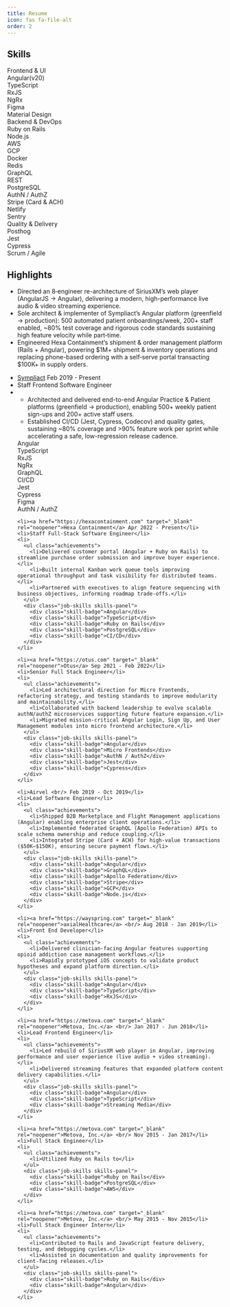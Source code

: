 ```yaml
---
title: Resume
icon: fas fa-file-alt
order: 2
---
```


<link rel="stylesheet" href="/assets/css/timeline-snippet.css">

## Skills
<div class="skills-groups">
  <div class="skills-group">
    <div class="skills-group-title">Frontend & UI</div>
    <div class="skills-panel">
      <div class="skill-badge">Angular(v20)</div>
      <div class="skill-badge">TypeScript</div>
      <div class="skill-badge">RxJS</div>
      <div class="skill-badge">NgRx</div>
      <div class="skill-badge">Figma</div>
      <div class="skill-badge">Material Design</div>
    </div>
  </div>
  <div class="skills-group">
    <div class="skills-group-title">Backend & DevOps</div>
    <div class="skills-panel">
      <div class="skill-badge">Ruby on Rails</div>
      <div class="skill-badge">Node.js</div>
      <div class="skill-badge">AWS</div>
      <div class="skill-badge">GCP</div>
      <div class="skill-badge">Docker</div>
      <div class="skill-badge">Redis</div>
      <div class="skill-badge">GraphQL</div>
      <div class="skill-badge">REST</div>
      <div class="skill-badge">PostgreSQL</div>
      <div class="skill-badge">AuthN / AuthZ</div>
      <div class="skill-badge">Stripe (Card & ACH)</div>
      <div class="skill-badge">Netlify</div>
      <div class="skill-badge">Sentry</div>
    </div>
  </div>
  <div class="skills-group">
    <div class="skills-group-title">Quality & Delivery</div>
    <div class="skills-panel">
      <div class="skill-badge">Posthog</div>
      <div class="skill-badge">Jest</div>
      <div class="skill-badge">Cypress</div>
      <div class="skill-badge">Scrum / Agile</div>
    </div>
  </div>
</div>

## Highlights
<ul class="achievements">
  <li>Directed an 8‑engineer re-architecture of SiriusXM’s web player (AngularJS → Angular), delivering a modern, high-performance live audio & video streaming experience.</li>
  <li>Sole architect & implementer of Sympliact’s Angular platform (greenfield → production): 500 automated patient onboardings/week, 200+ staff enabled, ~80% test coverage and rigorous code standards sustaining high feature velocity while part‑time.</li>
  <li>Engineered Hexa Containment’s shipment & order management platform (Rails + Angular), powering $1M+ shipment & inventory operations and replacing phone-based ordering with a self‑serve portal transacting $100K+ in supply orders.</li>
</ul>

<div class="timeline body-4 line-4">
  <ul>
    <li><a href="https://sympliact.com" target="_blank" rel="noopener">Sympliact</a> Feb 2019 - Present</li>
    <li>Staff Frontend Software Engineer</li>
    <li>
      <ul class="achievements">
        <li>Architected and delivered end-to-end Angular Practice & Patient platforms (greenfield → production), enabling 500+ weekly patient sign-ups and 200+ active staff users.</li>
        <li>Established CI/CD (Jest, Cypress, Codecov) and quality gates, sustaining ~80% coverage and >90% feature work per sprint while accelerating a safe, low-regression release cadence.</li>
      </ul>
      <div class="job-skills skills-panel">
        <div class="skill-badge">Angular</div>
        <div class="skill-badge">TypeScript</div>
        <div class="skill-badge">RxJS</div>
        <div class="skill-badge">NgRx</div>
        <div class="skill-badge">GraphQL</div>
        <div class="skill-badge">CI/CD</div>
        <div class="skill-badge">Jest</div>
        <div class="skill-badge">Cypress</div>
        <div class="skill-badge">Figma</div>
        <div class="skill-badge">AuthN / AuthZ</div>
      </div>
    </li>

    <li><a href="https://hexacontainment.com" target="_blank" rel="noopener">Hexa Containment</a> Apr 2022 - Present</li>
    <li>Staff Full-Stack Software Engineer</li>
    <li>
      <ul class="achievements">
        <li>Delivered customer portal (Angular + Ruby on Rails) to streamline purchase order submission and improve buyer experience.</li>
        <li>Built internal Kanban work queue tools improving operational throughput and task visibility for distributed teams.</li>
        <li>Partnered with executives to align feature sequencing with business objectives, informing roadmap trade-offs.</li>
      </ul>
      <div class="job-skills skills-panel">
        <div class="skill-badge">Angular</div>
        <div class="skill-badge">TypeScript</div>
        <div class="skill-badge">Ruby on Rails</div>
        <div class="skill-badge">PostgreSQL</div>
        <div class="skill-badge">CI/CD</div>
      </div>
    </li>

    <li><a href="https://otus.com" target="_blank" rel="noopener">Otus</a> Sep 2021 - Feb 2022</li>
    <li>Senior Full Stack Engineer</li>
    <li>
      <ul class="achievements">
        <li>Led architectural direction for Micro Frontends, refactoring strategy, and testing standards to improve modularity and maintainability.</li>
        <li>Collaborated with backend leadership to evolve scalable authN/authZ microservices supporting future feature expansion.</li>
        <li>Migrated mission-critical Angular Login, Sign Up, and User Management modules into micro frontend architecture.</li>
      </ul>
      <div class="job-skills skills-panel">
        <div class="skill-badge">Angular</div>
        <div class="skill-badge">Micro Frontends</div>
        <div class="skill-badge">AuthN / AuthZ</div>
        <div class="skill-badge">Jest</div>
        <div class="skill-badge">Cypress</div>
      </div>
    </li>

    <li>Airvel <br/> Feb 2019 - Oct 2019</li>
    <li>Lead Software Engineer</li>
    <li>
      <ul class="achievements">
        <li>Shipped B2B Marketplace and Flight Management applications (Angular) enabling enterprise client operations.</li>
        <li>Implemented federated GraphQL (Apollo Federation) APIs to scale schema ownership and reduce coupling.</li>
        <li>Integrated Stripe (Card + ACH) for high-value transactions ($50K–$150K), ensuring secure payment flows.</li>
      </ul>
      <div class="job-skills skills-panel">
        <div class="skill-badge">Angular</div>
        <div class="skill-badge">GraphQL</div>
        <div class="skill-badge">Apollo Federation</div>
        <div class="skill-badge">Stripe</div>
        <div class="skill-badge">GCP</div>
        <div class="skill-badge">Node.js</div>
      </div>
    </li>

    <li><a href="https://wayspring.com" target="_blank" rel="noopener">axialHealthcare</a> <br/> Aug 2018 - Jan 2019</li>
    <li>Front End Developer</li>
    <li>
      <ul class="achievements">
        <li>Delivered clinician-facing Angular features supporting opioid addiction case management workflows.</li>
        <li>Rapidly prototyped iOS concepts to validate product hypotheses and expand platform direction.</li>
      </ul>
      <div class="job-skills skills-panel">
        <div class="skill-badge">Angular</div>
        <div class="skill-badge">TypeScript</div>
        <div class="skill-badge">RxJS</div>
      </div>
    </li>

    <li><a href="https://metova.com" target="_blank" rel="noopener">Metova, Inc.</a> <br/> Jan 2017 - Jun 2018</li>
    <li>Lead Frontend Engineer</li>
    <li>
      <ul class="achievements">
        <li>Led rebuild of SiriusXM web player in Angular, improving performance and user experience (live audio + video streaming).</li>
        <li>Delivered streaming features that expanded platform content delivery capabilities.</li>
      </ul>
      <div class="job-skills skills-panel">
        <div class="skill-badge">Angular</div>
        <div class="skill-badge">TypeScript</div>
        <div class="skill-badge">Streaming Media</div>
      </div>
    </li>

    <li><a href="https://metova.com" target="_blank" rel="noopener">Metova, Inc.</a> <br/> Nov 2015 - Jan 2017</li>
    <li>Full Stack Engineer</li>
    <li>
      <ul class="achievements">
        <li>Utilized Ruby on Rails to</li>
      </ul>
      <div class="job-skills skills-panel">
        <div class="skill-badge">Ruby on Rails</div>
        <div class="skill-badge">PostgreSQL</div>
        <div class="skill-badge">AWS</div>
      </div>
    </li>

    <li><a href="https://metova.com" target="_blank" rel="noopener">Metova, Inc.</a> <br/> May 2015 - Nov 2015</li>
    <li>Full Stack Engineer Intern</li>
    <li>
      <ul class="achievements">
        <li>Contributed to Rails and JavaScript feature delivery, testing, and debugging cycles.</li>
        <li>Assisted in documentation and quality improvements for client-facing releases.</li>
      </ul>
      <div class="job-skills skills-panel">
        <div class="skill-badge">Ruby on Rails</div>
        <div class="skill-badge">Angular</div>
      </div>
    </li>

  </ul>
</div>

